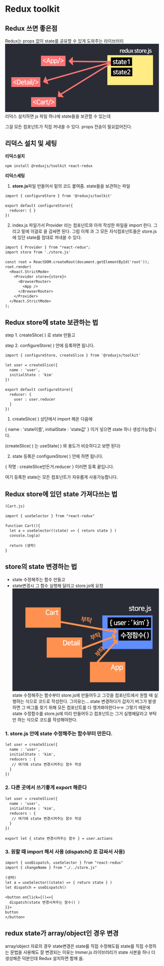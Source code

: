 # Redux toolkit

## Redux 쓰면 좋은점
Redux는 props 없이 state를 공유할 수 있게 도와주는 라이브러리
![Alt text](image.png)
리덕스 설치하면 js 파일 하나에 state들을 보관할 수 있는데

그걸 모든 컴포넌트가 직접 꺼내쓸 수 있다. props 전송이 필요없어진다.

## 리덕스 설치 및 세팅
**리덕스설치**
```
npm install @reduxjs/toolkit react-redux
```
**리덕스세팅**  

1. **store.js**파일 만들어서 밑의 코드 붙여줌. state들을 보관하는 파일
```
import { configureStore } from '@reduxjs/toolkit'

export default configureStore({
  reducer: { }
}) 
```
2. index.js 파일가서 Provider 라는 컴포넌트와 아까 작성한 파일을 import 한다. 
그리고 밑에 <Provider store={import해온거}> 이걸로 <App/> 을 감싸면 된다. 
그럼 이제 <App>과 그 모든 자식컴포넌트들은 store.js에 있던 state를 맘대로 꺼내쓸 수 있다.
```
import { Provider } from "react-redux";
import store from './store.js'

const root = ReactDOM.createRoot(document.getElementById('root'));
root.render(
  <React.StrictMode>
    <Provider store={store}>
      <BrowserRouter>
        <App />
      </BrowserRouter>
    </Provider>
  </React.StrictMode>
); 
```

## Redux store에 state 보관하는 법 

step 1. createSlice( ) 로 state 만들고

step 2. configureStore( ) 안에 등록하면 됩니다.

```
import { configureStore, createSlice } from '@reduxjs/toolkit'

let user = createSlice({
  name : 'user',
  initialState : 'kim'
})

export default configureStore({
  reducer: {
    user : user.reducer
  }
}) 
```
1. createSlice( ) 상단에서 import 해온 다음에 

{ name : 'state이름', initialState : 'state값' } 이거 넣으면 state 하나 생성가능합니다. 

(createSlice( ) 는 useState( ) 와 용도가 비슷하다고 보면 된다)

 

2. state 등록은 configureStore( ) 안에 하면 됩니다.

{ 작명 : createSlice만든거.reducer } 이러면 등록 끝입니다. 

여기 등록한 state는 모든 컴포넌트가 자유롭게 사용가능합니다. 

## Redux store에 있던 state 가져다쓰는 법

```
(Cart.js)

import { useSelector } from "react-redux"

function Cart(){
  let a = useSelector((state) => { return state } )
  console.log(a)

  return (생략)
}
```

## store의 state 변경하는 법 
- state 수정해주는 함수 만들고
- state변경시 그 함수 실행해 달라고 store.js에 요청  
![Alt text](image-1.png)
state 수정해주는 함수부터 store.js에 만들어두고 그것을 컴포넌트에서 원할 때 실행하는 식으로 코드로 작성한다. 그이유는... state 변경하다가 갑자기 버그가 발생하면 그 버그를 찾기 위해 모든 컴포넌트를 다 챙겨봐야한다ㅠㅠ 그렇기 때문에 state 수정함수를 store.js에 미리 만들어두고 컴포넌트는 그거 실행해달라고 부탁만 하는 식으로 코드를 작성해야한다. 

### 1.  store.js 안에 state 수정해주는 함수부터 만든다. 
```
let user = createSlice({
  name : 'user',
  initialState : 'kim',
  reducers : {
   // 여기에 state 변경시켜주는 함수 작성
  }
})
 ```
### 2.  다른 곳에서 쓰기좋게 export 해준다
```
let user = createSlice({
  name : 'user',
  initialState : 'kim',
  reducers : {
   // 여기에 state 변경시켜주는 함수 작성
  }
})

export let { state 변경시켜주는 함수 } = user.actions 
 ```

### 3.  원할 때 import 해서 사용 (dispatch() 로 감싸서 사용) 
```
import { useDispatch, useSelector } from "react-redux"
import { changeName } from "./../store.js"

(생략) 
let a = useSelector((state) => { return state } )
let dispatch = useDispatch()

<button onClick={()=>{
  dispatch(state 변경시켜주는 함수() )
}}>
button
</button> 
```


## redux state가 array/object인 경우 변경
array/object 자료의 경우 state변경은 state를 직접 수정해도됨
state를 직접 수정하는 문법을 사용해도 잘 변경되는 이유는
Immer.js 라이브러리가 state 사본을 하나 더 생성해준 덕분인데 Redux 설치하면 함께 옴.